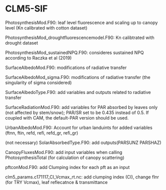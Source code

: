 # CLM5-SIF
PhotosynthesisMod.F90: leaf level fluorescence and scaling up to canopy level (Kn calibrated with cotton dataset)

PhotosynthesisMod_droughtfluorescencemodel.F90: Kn calibtrated with drought dataset

PhotosynthesisMod_sustainedNPQ.F90: consideres sustained NPQ according to Raczka et al (2019)

SurfaceAlbedoMod.F90: modifications of radiative transfer

SurfaceAlbedoMod_sigma.F90: modifications of radiative transfer (the singularity of sigma considered)

SurfaceAlbedoType.F90: add variables and outputs related to radiative transfer

SurfaceRadiationMod.F90: add variables for PAR absorbed by leaves only (not affected by stem/snow); PAR/SR set to be 0.435 instead of 0.5. If coupled with CAM, the default-PAR version should be used.

UrbanAlbedoMod.F90: Account for urban landuints for added variables (ftnn, ftin, refd, refi, refd_gr, refi_gr)

(not necessary) SolarAbsorbedType.F90: add outputs(PARSUNZ PARSHAZ) 

CanopyFluxesMod.F90: add input variables when calling PhotosynthesisTotal (for calculation of canopy scattering)

pftconMod.F90: add Clumping index for each pft as an input

clm5_params.c171117_CI_Vcmax_rt.nc: add clumping index (CI), change flnr (for TRY Vcmax), leaf reflecatnce & transmittance
